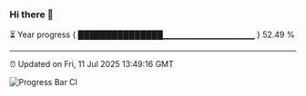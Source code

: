 ### Hi there 👋

⏳ Year progress { ███████████████▁▁▁▁▁▁▁▁▁▁▁▁▁▁▁ } 52.49 %

---

⏰ Updated on Fri, 11 Jul 2025 13:49:16 GMT

![Progress Bar CI](https://github.com/IshwaranRudhara/GIT-ACTION/workflows/Progress%20Bar%20CI/badge.svg)
